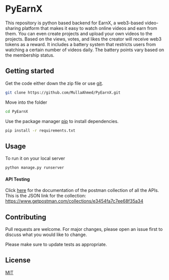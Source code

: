 # PyEarnX

This repository is python based backend for EarnX, a web3-based video-sharing platform that makes it easy to watch online videos and earn from them. You can even create projects and upload your own videos to the projects. Based on the views, votes, and likes the creator will receive web3 tokens as a reward. It includes a battery system that restricts users from watching a certain number of videos daily. The battery points vary based on the membership status.

## Getting started
Get the code either down the zip file or use [git](https://git-scm.com/).
```bash
git clone https://github.com/MullaAhmed/PyEarnX.git
```
Move into the folder
```bash
cd PyEarnX
```
Use the package manager [pip](https://pip.pypa.io/en/stable/) to install dependencies.

```bash
pip install -r requirements.txt
```

## Usage
To run it on your local server
```bash
python manage.py runserver
```
#### API Testing
Click [here](https://documenter.getpostman.com/view/21828511/UzJLPwov) for the documentation of the postman collection of all the APIs.  
This is the JSON link for the collection: https://www.getpostman.com/collections/e3454fa7c7ee68f35a34 

## Contributing
Pull requests are welcome. For major changes, please open an issue first to discuss what you would like to change.

Please make sure to update tests as appropriate.

## License
[MIT](https://choosealicense.com/licenses/mit/)
